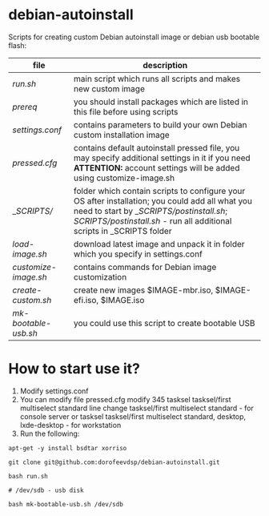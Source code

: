 # debian-autoinstall

Scripts for creating custom Debian autoinstall image or debian usb bootable flash:

file                | description
-----------------------|---------------------------------------------------
_run.sh_              | main script which runs all scripts and makes new custom image
_prereq_             | you should install packages which are listed in this file before using scripts
_settings.conf_       | contains parameters to build your own Debian custom installation image 
_pressed.cfg_         | contains default autoinstall pressed file, you may specify additional settings in it if you need **ATTENTION:** account settings will be added using customize-image.sh
__SCRIPTS/_            | folder which contain scripts to configure your OS after installation; you could add all what you need to start by __SCRIPTS/postinstall.sh_; _SCRIPTS/postinstall.sh_ - run all additional scripts in _SCRIPTS folder
_load-image.sh_      | download latest image and unpack it in folder which you specify in settings.conf
_customize-image.sh_  | contains commands for Debian image customization
_create-custom.sh_    | create new images $IMAGE-mbr.iso,  $IMAGE-efi.iso, $IMAGE.iso
_mk-bootable-usb.sh_  | you could use this script to create bootable USB
 
 # How to start use it?
 1) Modify settings.conf
 2) You can modify file pressed.cfg 
 modify 345 tasksel tasksel/first multiselect standard line
 change 
 tasksel/first multiselect standard - for console server
 or 
 tasksel tasksel/first multiselect standard, desktop, lxde-desktop - for workstation
 3) Run the following:
 ```console
 apt-get -y install bsdtar xorriso
 
 git clone git@github.com:dorofeevdsp/debian-autoinstall.git
 
 bash run.sh 

 # /dev/sdb - usb disk
 
 bash mk-bootable-usb.sh /dev/sdb
 ```
